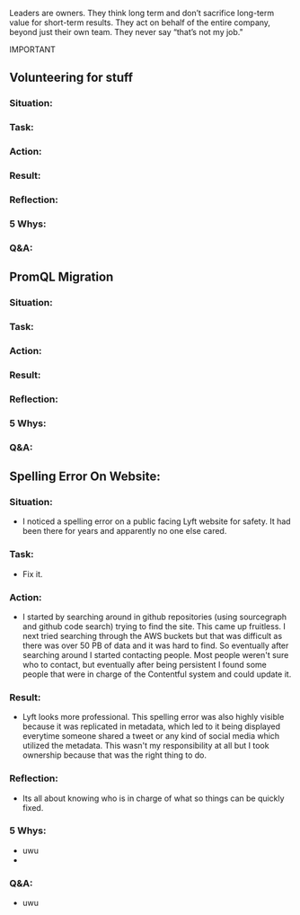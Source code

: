 Leaders are owners. They think long term and don’t sacrifice long-term value for short-term results. They act on behalf of the entire company, beyond just their own team. They never say “that’s not my job."

IMPORTANT

## Volunteering for stuff
### Situation:
  
### Task:

### Action:

### Result:

### Reflection:

### 5 Whys:

### Q&A:

## PromQL Migration
### Situation:
  
### Task:

### Action:

### Result:

### Reflection:

### 5 Whys:

### Q&A:



## Spelling Error On Website:
### Situation:
- I noticed a spelling error on a public facing Lyft website for safety. It had been there for years and apparently no one else cared.
  
### Task:
- Fix it.

### Action:
- I started by searching around in github repositories (using sourcegraph and github code search) trying to find the site. This came up fruitless. I next tried searching through the AWS buckets but that was difficult as there was over 50 PB of data and it was hard to find. So eventually after searching around I started contacting people. Most people weren't sure who to contact, but eventually after being persistent I found some people that were in charge of the Contentful system and could update it.

### Result:
- Lyft looks more professional. This spelling error was also highly visible because it was replicated in metadata, which led to it being displayed everytime someone shared a tweet or any kind of social media which utilized the metadata. This wasn't my responsibility at all but I took ownership because that was the right thing to do.

### Reflection:
- Its all about knowing who is in charge of what so things can be quickly fixed.

### 5 Whys:
- uwu
- 

### Q&A:
- uwu